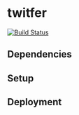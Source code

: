 # twitfer

[![Build Status](https://travis-ci.com/zamakkat/twitfer.svg?token=bCR1V8MpYjHu4przYp1u&branch=master)](https://travis-ci.com/zamakkat/twitfer)

## Dependencies

## Setup

## Deployment
